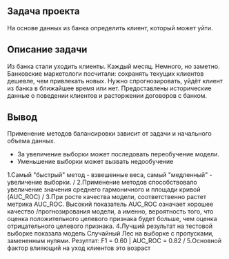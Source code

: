 ## Задача проекта

На основе данных из банка определить клиент, который может уйти.

## Описание задачи

Из банка стали уходить клиенты. Каждый месяц. Немного, но заметно. Банковские маркетологи посчитали: сохранять текущих клиентов дешевле, чем 
привлекать новых.
Нужно спрогнозировать, уйдёт клиент из банка в ближайшее время или нет. Предоставлены исторические данные о поведении клиентов и расторжении 
договоров с банком.

## Вывод

Применение методов балансировки зависит от задачи и начального объема данных.

- За увеличение выборки может последовать переобучение модели.
- Уменьшение выборки может вызвать недообучение

1.Самый "быстрый" метод - взвешенные веса, самый "медленный" - увеличение выборки. /
2.Применение методов способствовало увеличение значения среднего гармоничного и площади кривой (AUC_ROC) /
3.При росте качества модели, соответственно растет метрика AUC_ROC. Высокий показатель AUC_ROC означает хорошее качество  /прогнозирования модели, 
а именно, вероятность того, что оценка положительного целевого признака будет больше, чем оценка отрицательного целевого признака.
4.Лучший результат на тестовой выборке показала модель Случайный Лес на выборке с пропусками, замененным нулями. Резултат: F1 = 0.60 | AUC_ROC = 0.82 /
5.Основной фактор влияющий на уход клиентов это возраст